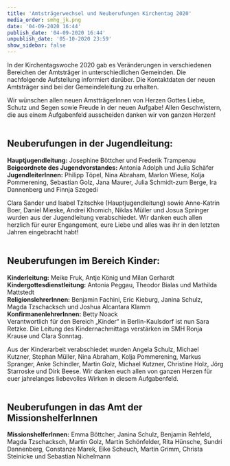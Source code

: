 ```yaml
---
title: 'Amtsträgerwechsel und Neuberufungen Kirchentag 2020'
media_order: smhg_jk.png
date: '04-09-2020 16:44'
publish_date: '04-09-2020 16:44'
unpublish_date: '05-10-2020 23:59'
show_sidebar: false
---
```


In der Kirchentagswoche 2020 gab es Veränderungen in verschiedenen Bereichen der Amtsträger in unterschiedlichen Gemeinden. Die nachfolgende Aufstellung informiert darüber.
Die Kontaktdaten der neuen Amtsträger sind bei der Gemeindeleitung zu erhalten.

Wir wünschen allen neuen AmstträgerInnen von Herzen Gottes Liebe, Schutz und Segen sowie Freude in der neuen Aufgabe! Allen Geschwistern, die aus einem Aufgabenfeld ausscheiden danken wir von ganzen Herzen!
<br><br>

## Neuberufungen in der Jugendleitung:
**Hauptjugendleitung:** Josephine Böttcher und Frederik Trampenau<br>
**Beigeordnete des Jugendvorstandes:** Antonia Adolph und Julia Schäfer<br>
**JugendleiterInnen:** Philipp Töpel, Nina Abraham, Marlon Wiese, Kolja Pommerening, Sebastian Golz, Jana Maurer, Julia Schmidt-zum Berge, Ira Dannenberg und Finnja Szegedi
 
Clara Sander und Isabel Tzitschke (Hauptjugendleitung) sowie Anne-Katrin Boer, Daniel Mieske, Andrei Khomich, Niklas Müller und Josua Springer wurden aus der Jugendleitung verabschiedet. Wir danken euch allen herzlich für eurer Engangement, eure Liebe und alles was ihr in den letzten Jahren eingebracht habt!
<br><br>

## Neuberufungen im Bereich Kinder:
**Kinderleitung:** Meike Fruk, Antje König und Milan Gerhardt<br>
**Kindergottesdienstleitung:** Antonia Peggau, Theodor Bialas und Mathilda Mattstedt<br>
**ReligionslehrerInnen:** Benjamin Fachini, Eric Kieburg, Janina Schulz, Magda Tzschacksch und Joshua Alcantara Klamm<br>
**KonfirmanenlehrerInnen:** Betty Noack<br>
Verantwortlich für den Bereich „Kinder“ in Berlin-Kaulsdorf ist nun Sara Retzke.
Die Leitung des Kindernachmittags verstärken im SMH Ronja Krause und Clara Sonntag.

Aus der Kinderarbeit verabschiedet wurden Angela Schulz, Michael Kutzner, Stephan Müller, Nina Abraham, Kolja Pommerening, Markus Spranger, Anke Schindler, Martin Golz, Michael Kutzner, Christine Holz, Jörg Starroske und Dirk Beese. Wir danken euch allen von ganzen Herzen für euer jahrelanges liebevolles Wirken in diesem Aufgabenfeld.
<br><br>

## Neuberufungen in das Amt der MissionshelferInnen
**MissionshelferInnen:** Emma Böttcher, Janina Schulz, Benjamin Rehfeld, Magda Tzschacksch, Martin Golz, Martin Schönfelder, Rita Hünsche, Sundri Dannenberg, Constanze Marek, Eike Scheuch, Martin Grimm, Christa Steinicke und Sebastian Nichelmann